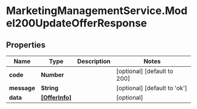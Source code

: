 # MarketingManagementService.Model200UpdateOfferResponse

## Properties
Name | Type | Description | Notes
------------ | ------------- | ------------- | -------------
**code** | **Number** |  | [optional] [default to 200]
**message** | **String** |  | [optional] [default to &#x27;ok&#x27;]
**data** | [**[OfferInfo]**](OfferInfo.md) |  | [optional] 
